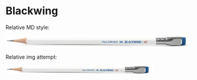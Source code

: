 # Blackwing

Relative MD style:

![Jackie Robinson](42.png?raw=true)

Relative img attempt:

<img src="42.png?raw=true" width="400">